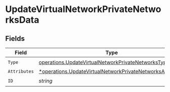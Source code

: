 # UpdateVirtualNetworkPrivateNetworksData


## Fields

| Field                                                                                                                                 | Type                                                                                                                                  | Required                                                                                                                              | Description                                                                                                                           |
| ------------------------------------------------------------------------------------------------------------------------------------- | ------------------------------------------------------------------------------------------------------------------------------------- | ------------------------------------------------------------------------------------------------------------------------------------- | ------------------------------------------------------------------------------------------------------------------------------------- |
| `Type`                                                                                                                                | [operations.UpdateVirtualNetworkPrivateNetworksType](../../models/operations/updatevirtualnetworkprivatenetworkstype.md)              | :heavy_check_mark:                                                                                                                    | N/A                                                                                                                                   |
| `Attributes`                                                                                                                          | [*operations.UpdateVirtualNetworkPrivateNetworksAttributes](../../models/operations/updatevirtualnetworkprivatenetworksattributes.md) | :heavy_minus_sign:                                                                                                                    | N/A                                                                                                                                   |
| `ID`                                                                                                                                  | *string*                                                                                                                              | :heavy_check_mark:                                                                                                                    | N/A                                                                                                                                   |